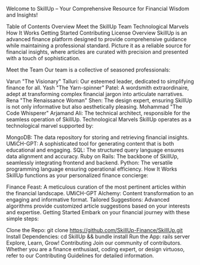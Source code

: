 Welcome to SkillUp – Your Comprehensive Resource for Financial Wisdom and Insights!

Table of Contents
Overview
Meet the SkillUp Team
Technological Marvels
How It Works
Getting Started
Contributing
License
Overview
SkillUp is an advanced finance platform designed to provide comprehensive guidance while maintaining a professional standard. Picture it as a reliable source for financial insights, where articles are curated with precision and presented with a touch of sophistication.

Meet the Team
Our team is a collective of seasoned professionals:

Varun "The Visionary" Talluri: Our esteemed leader, dedicated to simplifying finance for all.
Yash "The Yarn-spinner" Patel: A wordsmith extraordinaire, adept at transforming complex financial jargon into articulate narratives.
Rena "The Renaissance Woman" Shen: The design expert, ensuring SkillUp is not only informative but also aesthetically pleasing.
Mohammad "The Code Whisperer" Arjamand Ali: The technical architect, responsible for the seamless operation of SkillUp.
Technological Marvels
SkillUp operates as a technological marvel supported by:

MongoDB: The data repository for storing and retrieving financial insights.
UMiCH-GPT: A sophisticated tool for generating content that is both educational and engaging.
SQL: The structured query language ensures data alignment and accuracy.
Ruby on Rails: The backbone of SkillUp, seamlessly integrating frontend and backend.
Python: The versatile programming language ensuring operational efficiency.
How It Works
SkillUp functions as your personalized finance concierge:

Finance Feast: A meticulous curation of the most pertinent articles within the financial landscape.
UMiCH-GPT Alchemy: Content transformation to an engaging and informative format.
Tailored Suggestions: Advanced algorithms provide customized article suggestions based on your interests and expertise.
Getting Started
Embark on your financial journey with these simple steps:

Clone the Repo: git clone https://github.com/SkillUp-Finance/SkillUp.git
Install Dependencies: cd SkillUp && bundle install
Run the App: rails server
Explore, Learn, Grow!
Contributing
Join our community of contributors. Whether you are a finance enthusiast, coding expert, or design virtuoso, refer to our Contributing Guidelines for detailed information.
